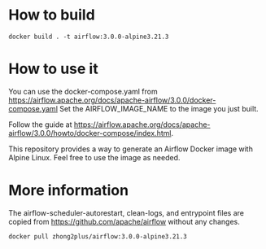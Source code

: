 # How to build
```
docker build . -t airflow:3.0.0-alpine3.21.3
```

# How to use it
You can use the docker-compose.yaml from https://airflow.apache.org/docs/apache-airflow/3.0.0/docker-compose.yaml
Set the AIRFLOW_IMAGE_NAME to the image you just built.

Follow the guide at https://airflow.apache.org/docs/apache-airflow/3.0.0/howto/docker-compose/index.html.

This repository provides a way to generate an Airflow Docker image with Alpine Linux. Feel free to use the image as needed.

# More information
The airflow-scheduler-autorestart, clean-logs, and entrypoint files are copied from https://github.com/apache/airflow without any changes.
```
docker pull zhong2plus/airflow:3.0.0-alpine3.21.3
```
